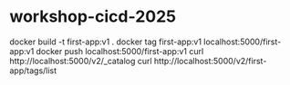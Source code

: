 # workshop-cicd-2025

docker build -t first-app:v1 .
docker tag first-app:v1 localhost:5000/first-app:v1
docker push localhost:5000/first-app:v1
curl http://localhost:5000/v2/_catalog
curl http://localhost:5000/v2/first-app/tags/list